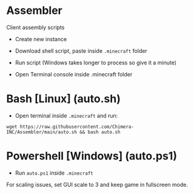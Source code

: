 # Assembler
Client assembly scripts

- Create new instance
- Download shell script, paste inside `.minecraft` folder
- Run script (Windows takes longer to process so give it a minute)

- Open Terminal console inside .minecraft folder

# Bash [Linux] (auto.sh)

- Open terminal inside `.minecraft` and run:

`wget https://raw.githubusercontent.com/Chimera-INC/Assembler/main/auto.sh && bash auto.sh`

# Powershell [Windows] (auto.ps1)

- Run `auto.ps1` inside `.minecraft`

For scaling issues, set GUI scale to 3 and keep game in fullscreen mode.
